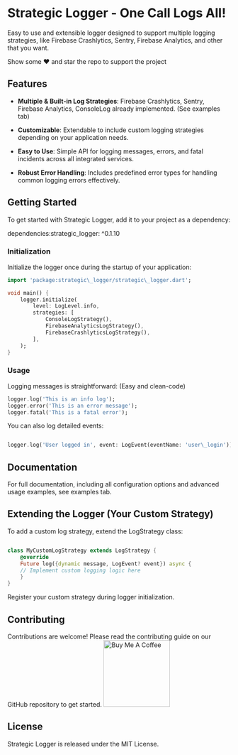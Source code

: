 Strategic Logger - One Call Logs All!
================

Easy to use and extensible logger designed to support multiple logging strategies, like Firebase Crashlytics, Sentry, Firebase Analytics, and other that you want. 

Show some ❤️ and star the repo to support the project


Features
--------

*   **Multiple & Built-in Log Strategies**: Firebase Crashlytics, Sentry, Firebase Analytics, ConsoleLog already implemented. (See examples tab) 
    
*   **Customizable**: Extendable to include custom logging strategies depending on your application needs.
    
*   **Easy to Use**: Simple API for logging messages, errors, and fatal incidents across all integrated services.
    
*   **Robust Error Handling**: Includes predefined error types for handling common logging errors effectively.
    

Getting Started
---------------

To get started with Strategic Logger, add it to your project as a dependency:

dependencies:strategic\_logger: ^0.1.10

### Initialization

Initialize the logger once during the startup of your application:

```dart
import 'package:strategic\_logger/strategic\_logger.dart';

void main() {
    logger.initialize(
        level: LogLevel.info,
        strategies: [
            ConsoleLogStrategy(),
            FirebaseAnalyticsLogStrategy(),
            FirebaseCrashlyticsLogStrategy(),
        ],
    );
}
```
### Usage

Logging messages is straightforward: (Easy and clean-code)

```dart
logger.log('This is an info log');
logger.error('This is an error message');
logger.fatal('This is a fatal error');
```

You can also log detailed events:

```dart

logger.log('User logged in', event: LogEvent(eventName: 'user\_login'));

```

Documentation
-------------

For full documentation, including all configuration options and advanced usage examples, see examples tab.

Extending the Logger (Your Custom Strategy)
--------------------

To add a custom log strategy, extend the LogStrategy class:

```dart

class MyCustomLogStrategy extends LogStrategy {
    @override
    Future log({dynamic message, LogEvent? event}) async {
    // Implement custom logging logic here
    }
}
```

Register your custom strategy during logger initialization.

Contributing
------------

Contributions are welcome! Please read the contributing guide on our GitHub repository to get started.
<a href="https://www.buymeacoffee.com/sauloroncon" target="_blank"><img src="https://cdn.buymeacoffee.com/buttons/v2/default-yellow.png" alt="Buy Me A Coffee" style="width: 150px; height: auto;"></a>

License
-------

Strategic Logger is released under the MIT License.

